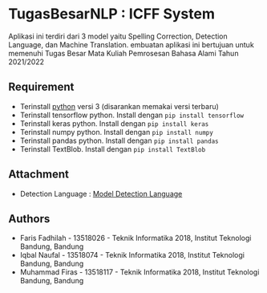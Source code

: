 # TugasBesarNLP : ICFF System

Aplikasi ini terdiri dari 3 model yaitu Spelling Correction, Detection Language, dan Machine Translation. embuatan aplikasi ini bertujuan untuk memenuhi Tugas Besar Mata Kuliah Pemrosesan Bahasa Alami Tahun 2021/2022

## Requirement
- Terinstall [python](https://www.python.org/downloads/) versi 3 (disarankan memakai versi terbaru)
- Terinstall tensorflow python. Install dengan `pip install tensorflow`
- Terinstall keras python. Install dengan `pip install keras`
- Terinstall numpy python. Install dengan `pip install numpy`
- Terinstall pandas python. Install dengan `pip install pandas`
- Terinstall TextBlob. Install dengan `pip install TextBlob`

## Attachment
- Detection Language : [Model Detection Language](https://drive.google.com/drive/folders/1gSWuketndljLMJn7sitFy63c5n2jc5sI?usp=sharing) 

## Authors
- Faris Fadhilah - 13518026 - Teknik Informatika 2018, Institut Teknologi Bandung, Bandung
- Iqbal Naufal - 13518074 - Teknik Informatika 2018, Institut Teknologi Bandung, Bandung
- Muhammad Firas - 13518117 - Teknik Informatika 2018, Institut Teknologi Bandung, Bandung
